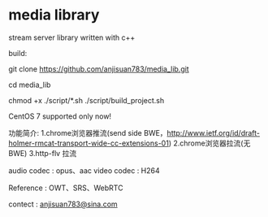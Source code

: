 # media library
stream server library written with c++

build:

git clone https://github.com/anjisuan783/media_lib.git

cd media_lib

chmod +x ./script/*.sh
./script/build_project.sh

CentOS 7 supported only now!

功能简介:
1.chrome浏览器推流(send side BWE，http://www.ietf.org/id/draft-holmer-rmcat-transport-wide-cc-extensions-01)
2.chrome浏览器拉流(无BWE)
3.http-flv 拉流

audio codec : opus、aac
video codec : H264

Reference : OWT、SRS、WebRTC

contect : anjisuan783@sina.com

